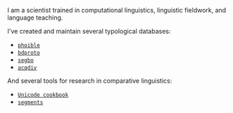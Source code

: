 I am a scientist trained in computational linguistics, linguistic fieldwork, and language teaching.

I've created and maintain several typological databases:

* [`phoible`](https://github.com/phoible/dev)
* [`bdproto`](https://github.com/bdproto/bdproto)
* [`segbo`](https://github.com/segbo-db/segbo)
* [`acqdiv`](https://github.com/acqdiv/acqdiv)

And several tools for research in comparative linguistics:

* [`Unicode cookbook`](https://github.com/unicode-cookbook/)
* [`segments`](https://github.com/bambooforest/segments)
